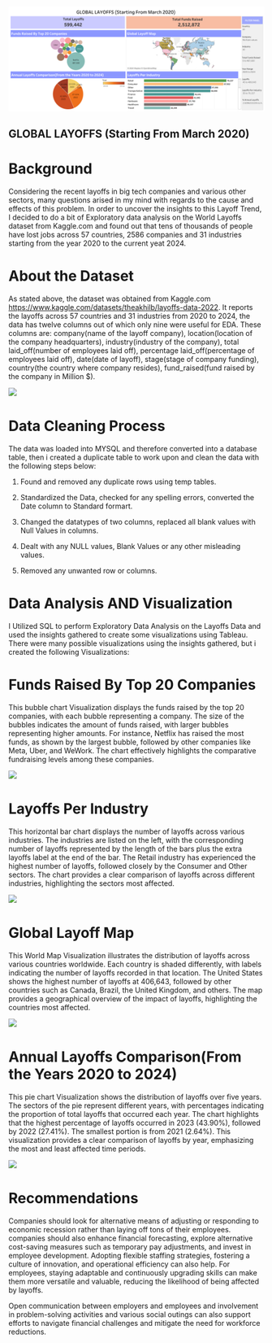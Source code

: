 ![](https://github.com/RM-Sharma999/WORLD-LAYOFFS-DATA-CLEANING-AND-EDA/blob/main/Global%20Layoffs%20(Starting%20from%20March%202020).png)

## GLOBAL LAYOFFS (Starting From March 2020)

# Background
Considering the recent layoffs in big tech companies and various other sectors, many questions arised in my mind with regards to the cause and effects of this problem. In order to uncover the insights to this Layoff Trend, I decided to do a bit of Exploratory data analysis on the World Layoffs dataset from Kaggle.com and found out that tens of thousands of people have lost jobs across 57 countries, 2586 companies and 31 industries starting from the year 2020 to the current yeat 2024.

# About the Dataset
As stated above, the dataset was obtained from Kaggle.com https://www.kaggle.com/datasets/theakhilb/layoffs-data-2022. It reports the layoffs across 57 countries and 31 industries from 2020 to 2024, the data has twelve columns out of which only nine were useful for EDA. These columns are: company(name of the layoff company), location(location of the company headquarters), industry(industry of the company), total laid_off(number of employees laid off), percentage laid_off(percentage of employees laid off), date(date of layoff), stage(stage of company funding), country(the country where company resides), fund_raised(fund raised by the company in Million $). 


![](https://i.imgur.com/OEYzKPw.png)

# Data Cleaning Process
The data was loaded into MYSQL and therefore converted into a database table, then i created a duplicate table to work upon and clean the data with the following steps below:

1. Found and removed any duplicate rows using temp tables.

2. Standardized the Data, checked for any spelling errors, converted the Date column to Standard formart. 

3. Changed the datatypes of two columns, replaced all blank values with Null Values in columns.

4. Dealt with any NULL values, Blank Values or any other misleading values.

5. Removed any unwanted row or columns.

# Data Analysis AND Visualization
I Utilized SQL to perform Exploratory Data Analysis on the Layoffs Data and used the insights gathered to create some visualizations using Tableau. There were many possible visualizations using the insights gathered, but i created the following Visualizations:

# Funds Raised By Top 20 Companies
This bubble chart Visualization displays the funds raised by the top 20 companies, with each bubble representing a company. The size of the bubbles indicates the amount of funds raised, with larger bubbles representing higher amounts. For instance, Netflix has raised the most funds, as shown by the largest bubble, followed by other companies like Meta, Uber, and WeWork. The chart effectively highlights the comparative fundraising levels among these companies.

![](https://i.imgur.com/id4VV2U.png)

# Layoffs Per Industry
This horizontal bar chart displays the number of layoffs across various industries. The industries are listed on the left, with the corresponding number of layoffs represented by the length of the bars plus the extra layoffs label at the end of the bar. The Retail industry has experienced the highest number of layoffs, followed closely by the Consumer and Other sectors. The chart provides a clear comparison of layoffs across different industries, highlighting the sectors most affected.

![](https://i.imgur.com/W5d9ZV9.png)

# Global Layoff Map
This World Map Visualization illustrates the distribution of layoffs across various countries worldwide. Each country is shaded differently, with labels indicating the number of layoffs recorded in that location. The United States shows the highest number of layoffs at 406,643, followed by other countries such as Canada, Brazil, the United Kingdom, and others. The map provides a geographical overview of the impact of layoffs, highlighting the countries most affected.

![](https://i.imgur.com/HdGjst3.png)

# Annual Layoffs Comparison(From the Years 2020 to 2024)
This pie chart Visualization shows the distribution of layoffs over five years. The sectors of the pie represent different years, with percentages indicating the proportion of total layoffs that occurred each year. The chart highlights that the highest percentage of layoffs occurred in 2023 (43.90%), followed by 2022 (27.41%). The smallest portion is from 2021 (2.64%). This visualization provides a clear comparison of layoffs by year, emphasizing the most and least affected time periods.

![](https://i.imgur.com/yMVKgWR.png)

# Recommendations
Companies should look for alternative means of adjusting or responding to economic recession rather than laying off tons of their employees. companies should also enhance financial forecasting, explore alternative cost-saving measures such as temporary pay adjustments, and invest in employee development. Adopting flexible staffing strategies, fostering a culture of innovation, and operational efficiency can also help. 
For employees, staying adaptable and continuously upgrading skills can make them more versatile and valuable, reducing the likelihood of being affected by layoffs.

Open communication between employers and employees and involvement in problem-solving activities and various social outings can also support efforts to navigate financial challenges and mitigate the need for workforce reductions.
